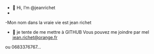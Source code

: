 - 👋 Hi, I’m @jeanrichet
- 
-Mon nom dans la vraie vie est jean richet
- 🌱 je tente de me mettre à GITHUB
Vous pouvez me joindre  par mel jean.richet@orange.fr

ou 0683376767...

<!---
jeanrichet/jeanrichet is a ✨ special ✨ repository because its `README.md` (this file) appears on your GitHub profile.
You can click the Preview link to take a look at your changes.
--->
